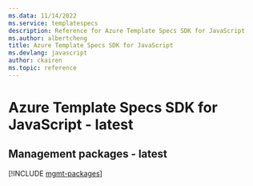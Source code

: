 ```yaml
---
ms.data: 11/14/2022
ms.service: templatespecs
description: Reference for Azure Template Specs SDK for JavaScript
ms.author: albertcheng
title: Azure Template Specs SDK for JavaScript
ms.devlang: javascript
author: ckairen
ms.topic: reference
---
```

# Azure Template Specs SDK for JavaScript - latest

## Management packages - latest
[!INCLUDE [mgmt-packages](template-specs-mgmt-index.md)]